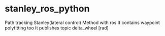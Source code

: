 # stanley_ros_python
Path tracking
Stanley(lateral control) Method with ros 
It contains waypoint polyfitting too
It publishes topic delta_wheel [rad]

